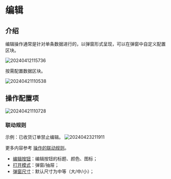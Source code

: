# 编辑

## 介绍

编辑操作通常是针对单条数据进行的，以弹窗形式呈现，可以在弹窗中自定义配置区块。

![20240412115736](https://nocobase-docs.oss-cn-beijing.aliyuncs.com/20240412115736.png)

按需配置数据区块。

![20240421110538](https://nocobase-docs.oss-cn-beijing.aliyuncs.com/20240421110538.png)

## 操作配置项

![20240421110728](https://nocobase-docs.oss-cn-beijing.aliyuncs.com/20240421110728.png)

### 联动规则

示例：已收货订单禁止编辑。
![20240423211911](https://nocobase-docs.oss-cn-beijing.aliyuncs.com/20240423211911.png)

更多内容参考 [操作的联动规则](/handbook/ui/actions/action-settings/linkage-rule)。

- [编辑按钮](/handbook/ui/actions/action-settings/edit-button)：编辑按钮的标题、颜色、图标；
- [打开模式](/handbook/ui/actions/action-settings/open-mode)：弹窗/抽屉；
- [弹窗尺寸](/handbook/ui/actions/action-settings/popup-size)：默认尺寸为中等（大/中/小）；
